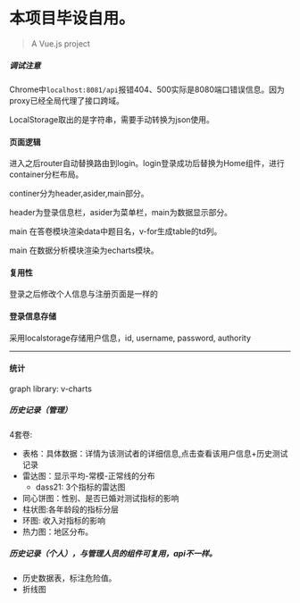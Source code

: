 # 本项目毕设自用。

> A Vue.js project

##### 调试注意

Chrome中`localhost:8081/api`报错404、500实际是8080端口错误信息。因为proxy已经全局代理了接口跨域。

LocalStorage取出的是字符串，需要手动转换为json使用。

#### 页面逻辑

进入之后router自动替换路由到login。login登录成功后替换为Home组件，进行container分栏布局。

continer分为header,asider,main部分。

header为登录信息栏，asider为菜单栏，main为数据显示部分。

main 在答卷模块渲染data中题目名，v-for生成table的td列。

main 在数据分析模块渲染为echarts模块。

#### 复用性

登录之后修改个人信息与注册页面是一样的

#### 登录信息存储

采用localstorage存储用户信息，id, username, password, authority

---

#### 统计

graph library: v-charts

##### 历史记录（管理）

4套卷:

- 表格：具体数据：详情为该测试者的详细信息,点击查看该用户信息+历史测试记录
- 雷达图：显示平均-常模-正常线的分布
  - dass21: 3个指标的雷达图
- 同心饼图：性别、是否已婚对测试指标的影响
- 柱状图:各年龄段的指标分层
- 环图: 收入对指标的影响
- 热力图：地区分布。

##### 历史记录（个人），与管理人员的组件可复用，api不一样。

- 历史数据表，标注危险值。
- 折线图
